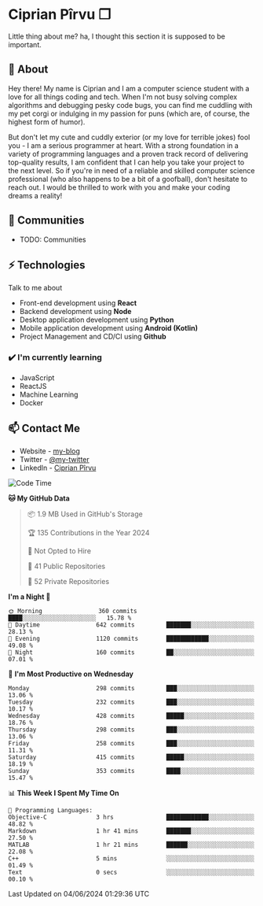 # Ciprian Pîrvu ❐

Little thing about me? ha, I thought this section it is supposed to be important.

## 🧐 About

Hey there! My name is Ciprian and I am a computer science student with a love for all things coding and tech. When I'm not busy solving complex algorithms and debugging pesky code bugs, you can find me cuddling with my pet corgi or indulging in my passion for puns (which are, of course, the highest form of humor).

But don't let my cute and cuddly exterior (or my love for terrible jokes) fool you - I am a serious programmer at heart. With a strong foundation in a variety of programming languages and a proven track record of delivering top-quality results, I am confident that I can help you take your project to the next level. So if you're in need of a reliable and skilled computer science professional (who also happens to be a bit of a goofball), don't hesitate to reach out. I would be thrilled to work with you and make your coding dreams a reality!

## 👯 Communities

-   TODO: Communities

## ⚡ Technologies

Talk to me about

-   Front-end development using **React**
-   Backend development using **Node**
-   Desktop application development using **Python**
-   Mobile application development using **Android (Kotlin)**
-   Project Management and CD/CI using **Github**

### ✔️ I'm currently learning

-   JavaScript
-   ReactJS
-   Machine Learning
-   Docker

## 📫 Contact Me

-   Website - [my-blog]()
-   Twitter - [@my-twitter]()
-   LinkedIn - [Ciprian Pîrvu](https://www.linkedin.com/in/p%C3%AErvu-ciprian-cristian-4415991b1/)

<!--START_SECTION:waka-->
![Code Time](http://img.shields.io/badge/Code%20Time-2%2C082%20hrs%2046%20mins-blue)

**🐱 My GitHub Data** 

> 📦 1.9 MB Used in GitHub's Storage 
 > 
> 🏆 135 Contributions in the Year 2024
 > 
> 🚫 Not Opted to Hire
 > 
> 📜 41 Public Repositories 
 > 
> 🔑 52 Private Repositories 
 > 
**I'm a Night 🦉** 

```text
🌞 Morning                360 commits         ████░░░░░░░░░░░░░░░░░░░░░   15.78 % 
🌆 Daytime                642 commits         ███████░░░░░░░░░░░░░░░░░░   28.13 % 
🌃 Evening                1120 commits        ████████████░░░░░░░░░░░░░   49.08 % 
🌙 Night                  160 commits         ██░░░░░░░░░░░░░░░░░░░░░░░   07.01 % 
```
📅 **I'm Most Productive on Wednesday** 

```text
Monday                   298 commits         ███░░░░░░░░░░░░░░░░░░░░░░   13.06 % 
Tuesday                  232 commits         ███░░░░░░░░░░░░░░░░░░░░░░   10.17 % 
Wednesday                428 commits         █████░░░░░░░░░░░░░░░░░░░░   18.76 % 
Thursday                 298 commits         ███░░░░░░░░░░░░░░░░░░░░░░   13.06 % 
Friday                   258 commits         ███░░░░░░░░░░░░░░░░░░░░░░   11.31 % 
Saturday                 415 commits         █████░░░░░░░░░░░░░░░░░░░░   18.19 % 
Sunday                   353 commits         ████░░░░░░░░░░░░░░░░░░░░░   15.47 % 
```


📊 **This Week I Spent My Time On** 

```text
💬 Programming Languages: 
Objective-C              3 hrs               ████████████░░░░░░░░░░░░░   48.82 % 
Markdown                 1 hr 41 mins        ███████░░░░░░░░░░░░░░░░░░   27.50 % 
MATLAB                   1 hr 21 mins        ██████░░░░░░░░░░░░░░░░░░░   22.08 % 
C++                      5 mins              ░░░░░░░░░░░░░░░░░░░░░░░░░   01.49 % 
Text                     0 secs              ░░░░░░░░░░░░░░░░░░░░░░░░░   00.10 % 
```


 Last Updated on 04/06/2024 01:29:36 UTC
<!--END_SECTION:waka-->
